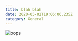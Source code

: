 ```yaml
---
title: blah blah
date: 2020-05-02T19:06:06.235Z
category: General
---
```

![oops](/images/33017694648_9f62a8ca25_k.jpg "yeh")